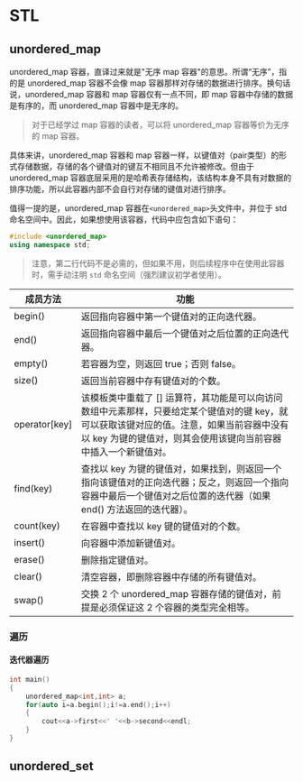 # STL

## unordered_map

unordered_map 容器，直译过来就是"无序 map 容器"的意思。所谓“无序”，指的是 unordered_map 容器不会像 map 容器那样对存储的数据进行排序。换句话说，unordered_map 容器和 map 容器仅有一点不同，即 map 容器中存储的数据是有序的，而 unordered_map 容器中是无序的。

> 对于已经学过 map 容器的读者，可以将 unordered_map 容器等价为无序的 map 容器。

具体来讲，unordered_map 容器和 map 容器一样，以键值对（pair类型）的形式存储数据，存储的各个键值对的键互不相同且不允许被修改。但由于 unordered_map 容器底层采用的是哈希表存储结构，该结构本身不具有对数据的排序功能，所以此容器内部不会自行对存储的键值对进行排序。

值得一提的是，unordered_map 容器在`<unordered_map>`头文件中，并位于 std 命名空间中。因此，如果想使用该容器，代码中应包含如下语句：

```c++
#include <unordered_map>
using namespace std;
```

> 注意，第二行代码不是必需的，但如果不用，则后续程序中在使用此容器时，需手动注明 `std` 命名空间（强烈建议初学者使用）。

| 成员方法      | 功能                                                         |
| ------------- | ------------------------------------------------------------ |
| begin()       | 返回指向容器中第一个键值对的正向迭代器。                     |
| end()         | 返回指向容器中最后一个键值对之后位置的正向迭代器。           |
| empty()       | 若容器为空，则返回 true；否则 false。                        |
| size()        | 返回当前容器中存有键值对的个数。                             |
| operator[key] | 该模板类中重载了 [] 运算符，其功能是可以向访问数组中元素那样，只要给定某个键值对的键 key，就可以获取该键对应的值。注意，如果当前容器中没有以 key 为键的键值对，则其会使用该键向当前容器中插入一个新键值对。 |
| find(key)     | 查找以 key 为键的键值对，如果找到，则返回一个指向该键值对的正向迭代器；反之，则返回一个指向容器中最后一个键值对之后位置的迭代器（如果 end() 方法返回的迭代器）。 |
| count(key)    | 在容器中查找以 key 键的键值对的个数。                        |
| insert()      | 向容器中添加新键值对。                                       |
| erase()       | 删除指定键值对。                                             |
| clear()       | 清空容器，即删除容器中存储的所有键值对。                     |
| swap()        | 交换 2 个 unordered_map 容器存储的键值对，前提是必须保证这 2 个容器的类型完全相等。 |

### 遍历

#### 迭代器遍历

```c++
int main()
{
    unordered_map<int,int> a;
    for(auto i=a.begin();i!=a.end();i++)
    {
        cout<<a->first<<' '<<b->second<<endl;
    }
}
```



## unordered_set